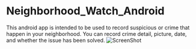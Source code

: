 Neighborhood_Watch_Android
==========================

This android app is intended to be used to record suspicious or crime that happen in your neighborhood. You can record crime detail, picture, date, and whether the issue has been solved.
![ScreenShot](https://raw.github.com/ssaetiew/Neighborhood_Watch_Android/master/screenshot)
